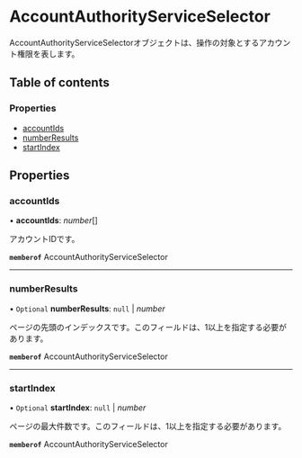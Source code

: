 # AccountAuthorityServiceSelector


<div lang=\"ja\">AccountAuthorityServiceSelectorオブジェクトは、操作の対象とするアカウント権限を表します。</div> 

## Table of contents

### Properties

- [accountIds](accountauthorityserviceselector.md#accountids)
- [numberResults](accountauthorityserviceselector.md#numberresults)
- [startIndex](accountauthorityserviceselector.md#startindex)

## Properties

### accountIds

• **accountIds**: *number*[]

<div lang=\"ja\">アカウントIDです。</div> 

**`memberof`** AccountAuthorityServiceSelector

___

### numberResults

• `Optional` **numberResults**: ``null`` \| *number*

<div lang=\"ja\">ページの先頭のインデックスです。このフィールドは、1以上を指定する必要があります。</div> 

**`memberof`** AccountAuthorityServiceSelector

___

### startIndex

• `Optional` **startIndex**: ``null`` \| *number*

<div lang=\"ja\">ページの最大件数です。このフィールドは、1以上を指定する必要があります。</div> 

**`memberof`** AccountAuthorityServiceSelector
